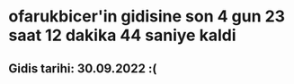 # ofarukbicer'in gidisine son 4 gun 23 saat 12 dakika 44 saniye kaldi

## Gidis tarihi: 30.09.2022 :(